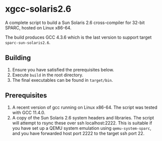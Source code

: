 # xgcc-solaris2.6

A complete script to build a Sun Solaris 2.6 cross-compiler for 32-bit SPARC,
hosted on Linux x86-64.

The build produces GCC 4.3.6 which is the last version to support target
`sparc-sun-solaris2.6`.

## Building

1) Ensure you have satisfied the prerequisites below.
2) Execute `build` in the root directory.
3) The final executables can be found in `target/bin`.

## Prerequisites

1) A recent version of gcc running on Linux x86-64. The script was tested with
GCC 11.4.0.
2) A copy of the Sun Solaris 2.6 system headers and libraries. The script will
attempt to rsync these over ssh localhost:2222. This is suitable if you have set
up a QEMU system emulation using `qemu-system-sparc`, and you have forwarded host
port 2222 to the target ssh port 22. 
